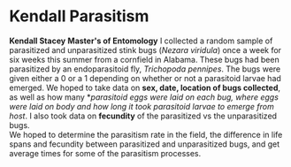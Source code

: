 # Kendall Parasitism 
**Kendall Stacey**
**Master's of Entomology**
I collected a random sample of parasitized and unparasitized stink bugs (*Nezara viridula*) once a week for six weeks this summer from a cornfield in Alabama. 
These bugs had been parasitized by an endoparasitoid fly, *Trichopoda pennipes*. 
The bugs were given either a 0 or a 1 depending on whether or not a parasitoid larvae had emerged. 
We hoped to take data on **sex, date, location of bugs collected**, as well as how many **parasitoid eggs were laid on each bug, where eggs were laid on body and how long it took parasitoid larvae to emerge from host*. 
I also took data on **fecundity** of the parasitized vs the unparasitized bugs.  
We hoped to determine the parasitism rate in the field, the difference in life spans and fecundity between parasitized and unparasitized bugs, and get average times for some of the parasitism processes.